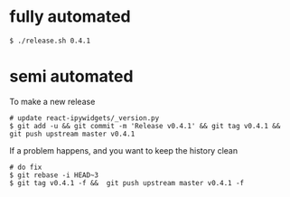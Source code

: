 
# fully automated

    $ ./release.sh 0.4.1

# semi automated
To make a new release
```
# update react-ipywidgets/_version.py
$ git add -u && git commit -m 'Release v0.4.1' && git tag v0.4.1 && git push upstream master v0.4.1
```


If a problem happens, and you want to keep the history clean
```
# do fix
$ git rebase -i HEAD~3
$ git tag v0.4.1 -f &&  git push upstream master v0.4.1 -f
```
